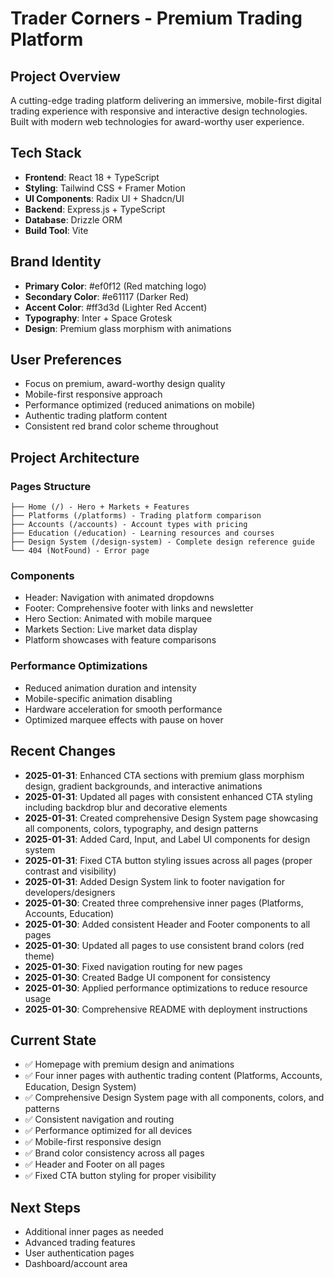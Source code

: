 # Trader Corners - Premium Trading Platform

## Project Overview
A cutting-edge trading platform delivering an immersive, mobile-first digital trading experience with responsive and interactive design technologies. Built with modern web technologies for award-worthy user experience.

## Tech Stack
- **Frontend**: React 18 + TypeScript
- **Styling**: Tailwind CSS + Framer Motion
- **UI Components**: Radix UI + Shadcn/UI
- **Backend**: Express.js + TypeScript  
- **Database**: Drizzle ORM
- **Build Tool**: Vite

## Brand Identity
- **Primary Color**: #ef0f12 (Red matching logo)
- **Secondary Color**: #e61117 (Darker Red)
- **Accent Color**: #ff3d3d (Lighter Red Accent)
- **Typography**: Inter + Space Grotesk
- **Design**: Premium glass morphism with animations

## User Preferences
- Focus on premium, award-worthy design quality
- Mobile-first responsive approach
- Performance optimized (reduced animations on mobile)
- Authentic trading platform content
- Consistent red brand color scheme throughout

## Project Architecture

### Pages Structure
```
├── Home (/) - Hero + Markets + Features
├── Platforms (/platforms) - Trading platform comparison
├── Accounts (/accounts) - Account types with pricing
├── Education (/education) - Learning resources and courses
├── Design System (/design-system) - Complete design reference guide
└── 404 (NotFound) - Error page
```

### Components
- Header: Navigation with animated dropdowns
- Footer: Comprehensive footer with links and newsletter
- Hero Section: Animated with mobile marquee
- Markets Section: Live market data display
- Platform showcases with feature comparisons

### Performance Optimizations
- Reduced animation duration and intensity
- Mobile-specific animation disabling
- Hardware acceleration for smooth performance
- Optimized marquee effects with pause on hover

## Recent Changes
- **2025-01-31**: Enhanced CTA sections with premium glass morphism design, gradient backgrounds, and interactive animations
- **2025-01-31**: Updated all pages with consistent enhanced CTA styling including backdrop blur and decorative elements
- **2025-01-31**: Created comprehensive Design System page showcasing all components, colors, typography, and design patterns
- **2025-01-31**: Added Card, Input, and Label UI components for design system
- **2025-01-31**: Fixed CTA button styling issues across all pages (proper contrast and visibility)
- **2025-01-31**: Added Design System link to footer navigation for developers/designers
- **2025-01-30**: Created three comprehensive inner pages (Platforms, Accounts, Education)
- **2025-01-30**: Added consistent Header and Footer components to all pages
- **2025-01-30**: Updated all pages to use consistent brand colors (red theme)
- **2025-01-30**: Fixed navigation routing for new pages
- **2025-01-30**: Created Badge UI component for consistency
- **2025-01-30**: Applied performance optimizations to reduce resource usage
- **2025-01-30**: Comprehensive README with deployment instructions

## Current State
- ✅ Homepage with premium design and animations
- ✅ Four inner pages with authentic trading content (Platforms, Accounts, Education, Design System)
- ✅ Comprehensive Design System page with all components, colors, and patterns
- ✅ Consistent navigation and routing
- ✅ Performance optimized for all devices
- ✅ Mobile-first responsive design
- ✅ Brand color consistency across all pages
- ✅ Header and Footer on all pages
- ✅ Fixed CTA button styling for proper visibility

## Next Steps
- Additional inner pages as needed
- Advanced trading features
- User authentication pages
- Dashboard/account area